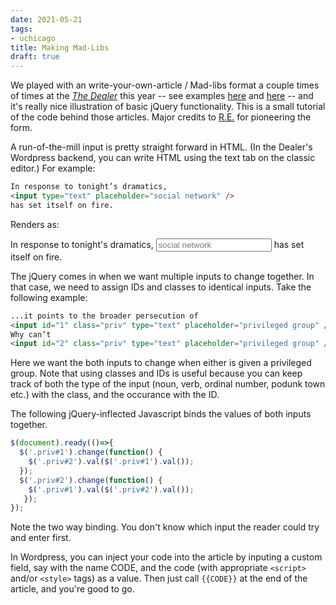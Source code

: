 ```yaml
---
date: 2021-05-21
tags:
- uchicago
title: Making Mad-Libs 
draft: true
---
```


We played with an write-your-own-article / Mad-libs format a couple times of times at the [_The Dealer_](https://chicagoshadydealer.com/) this year -- see examples [here](https://chicagoshadydealer.com/index.php/2021/05/10/mad-libs-write-a-thinker-article/) and [here](https://chicagoshadydealer.com/index.php/2020/11/03/candidate-wins-presidency/) -- and it's really nice illustration of basic jQuery functionality. This is a small tutorial of the code behind those articles. Major credits to [R.E.](https://re-stern.com/) for pioneering the form.

A run-of-the-mill input is pretty straight forward in HTML. (In the Dealer's Wordpress backend, you can write HTML using the text tab on the classic editor.) For example:

```html 
In response to tonight’s dramatics, 
<input type="text" placeholder="social network" /> 
has set itself on fire.
``` 
Renders as: 

In response to tonight's dramatics, 
<input type="text" placeholder="social network" /> 
has set itself on fire.

The jQuery comes in when we want multiple inputs to change together. In that case, we need to assign IDs and classes to identical inputs. Take the following example: 

```html 
...it points to the broader persecution of 
<input id="1" class="priv" type="text" placeholder="privileged group" />. 
Why can’t 
<input id="2" class="priv" type="text" placeholder="privileged group" /> ... 
```
Here we want the both inputs to change when either is given a privileged group. Note that using classes and IDs is useful because you can keep track of both the type of the input (noun, verb, ordinal number, podunk town etc.) with the class, and the occurance with the ID. 

The following jQuery-inflected Javascript binds the values of both inputs together. 

```javascript 
$(document).ready(()=>{ 
  $('.priv#1').change(function() {
    $('.priv#2').val($('.priv#1').val());
  });
  $('.priv#2').change(function() {
    $('.priv#1').val($('.priv#2').val());
   });
});
```
Note the two way binding. You don't know which input the reader could try and enter first.  

In Wordpress, you can inject your code into the article by inputing a custom field, say with the name CODE, and the code (with appropriate `<script>` and/or `<style>` tags) as a value. Then just call `{{CODE}}` at the end of the article, and you're good to go. 